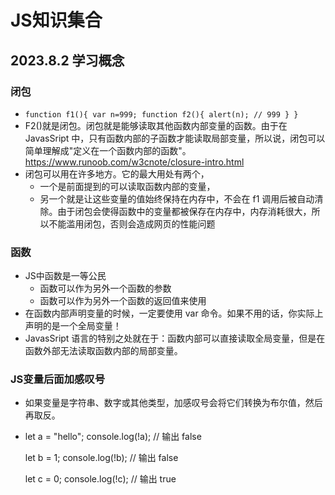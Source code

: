 # JS知识集合

## 2023.8.2 学习概念

### 闭包

- `function f1(){
      var n=999;
      function f2(){
          alert(n); // 999
      }
  }`
- F2()就是闭包。闭包就是能够读取其他函数内部变量的函数。由于在 JavasSript 中，只有函数内部的子函数才能读取局部变量，所以说，闭包可以简单理解成"定义在一个函数内部的函数"。https://www.runoob.com/w3cnote/closure-intro.html
- 闭包可以用在许多地方。它的最大用处有两个，
  - 一个是前面提到的可以读取函数内部的变量，
  - 另一个就是让这些变量的值始终保持在内存中，不会在 f1 调用后被自动清除。由于闭包会使得函数中的变量都被保存在内存中，内存消耗很大，所以不能滥用闭包，否则会造成网页的性能问题

### 函数

- JS中函数是一等公民
  - 函数可以作为另外一个函数的参数
  - 函数可以作为另外一个函数的返回值来使用
- 在函数内部声明变量的时候，一定要使用 var 命令。如果不用的话，你实际上声明的是一个全局变量！
- JavasSript 语言的特别之处就在于：函数内部可以直接读取全局变量，但是在函数外部无法读取函数内部的局部变量。

### JS变量后面加感叹号

- 如果变量是字符串、数字或其他类型，加感叹号会将它们转换为布尔值，然后再取反。

- let a = "hello"; console.log(!a); // 输出 false

  let b = 1; console.log(!b); // 输出 false

  let c = 0; console.log(!c); // 输出 true



